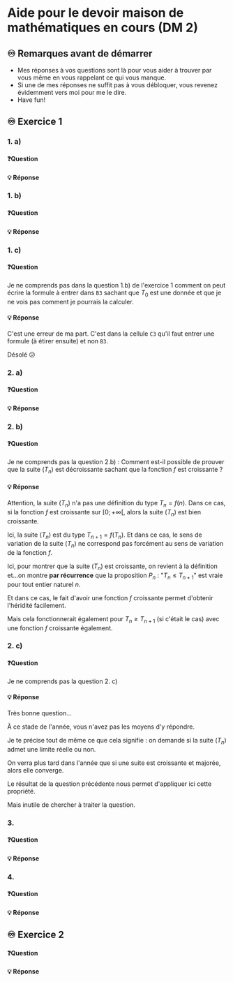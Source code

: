 # Aide pour le devoir maison de mathématiques en cours (DM 2)
## ♾️ Remarques avant de démarrer
- Mes réponses à vos questions sont là pour vous aider à trouver par vous même en vous rappelant ce qui vous manque.
- Si une de mes réponses ne suffit pas à vous débloquer, vous revenez évidemment vers moi pour me le dire.
- Have fun!

## ♾️ Exercice 1

### 1. a)
#### ❓Question

####  💡 Réponse

### 1. b)
#### ❓Question

####  💡 Réponse

### 1. c)
#### ❓Question
Je ne comprends pas dans la question 1.b) de l'exercice 1 comment on peut écrire la formule à entrer dans `B3` sachant que $T_0$ est une donnée et que je ne vois pas comment je pourrais la calculer.

####  💡 Réponse
C'est une erreur de ma part. C'est dans la cellule `C3` qu'il faut entrer une formule (à étirer ensuite) et non `B3`.

Désolé 😕 


### 2. a) 
#### ❓Question

####  💡 Réponse

### 2. b) 
#### ❓Question
Je ne comprends pas la question 2.b) : Comment est-il possible de prouver que la suite $(T_n)$ est décroissante sachant que la fonction $f$ est croissante ?

####  💡 Réponse
Attention, la suite $(T_n)$ n'a pas une définition du type $T_n=f(n)$. Dans ce cas, si la fonction $f$ est croissante sur $[0;+\infty[$, alors la suite $(T_n)$ est bien croissante.

Ici, la suite $(T_n)$ est du type $T_{n+1}=f(T_n)$. Et dans ce cas, le sens de variation de la suite $(T_n)$ ne correspond pas forcément au sens de variation de la fonction $f$.

Ici, pour montrer que la suite $(T_n)$ est croissante, on revient à la définition et...on montre **par récurrence** que la proposition $P_n$ : "$T_n\leq T_{n+1}$" est vraie pour tout entier naturel $n$.

Et dans ce cas, le fait d'avoir une fonction $f$ croissante permet d'obtenir l'héridité facilement.

Mais cela fonctionnerait également pour $T_n\geq T_{n+1}$ (si c'était le cas) avec une fonction $f$ croissante également.

### 2. c) 
#### ❓Question
Je ne comprends pas la question 2. c)

####  💡 Réponse
Très bonne question...

À ce stade de l'année, vous n'avez pas les moyens d'y répondre.

Je te précise tout de même ce que cela signifie : on demande si la suite $(T_n)$ admet une limite réelle ou non.

On verra plus tard dans l'année que si une suite est croissante et majorée, alors elle converge. 

Le résultat de la question précédente nous permet d'appliquer ici cette propriété.

Mais inutile de chercher à traiter la question.

### 3. 
#### ❓Question

####  💡 Réponse

### 4. 
#### ❓Question

####  💡 Réponse


## ♾️ Exercice 2

#### ❓Question

####  💡 Réponse

